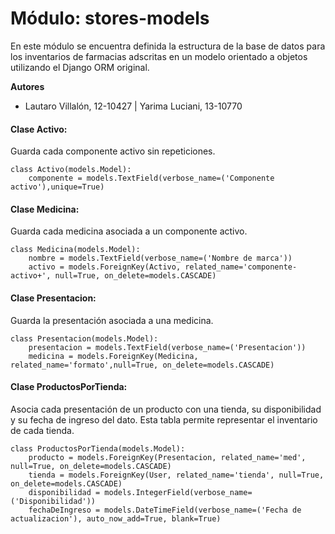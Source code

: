 # Módulo: stores-models

En este módulo se encuentra definida la estructura de la base de datos para los inventarios de farmacias adscritas en un modelo orientado a objetos utilizando el Django ORM original.

**Autores**

* Lautaro Villalón, 12-10427 | Yarima Luciani, 13-10770

#### Clase Activo:

Guarda cada componente activo sin repeticiones.
    
    class Activo(models.Model):
        componente = models.TextField(verbose_name=('Componente activo'),unique=True)

#### Clase Medicina:

Guarda cada medicina asociada a un componente activo.
    
    class Medicina(models.Model):
        nombre = models.TextField(verbose_name=('Nombre de marca'))
        activo = models.ForeignKey(Activo, related_name='componente-activo+', null=True, on_delete=models.CASCADE)

#### Clase Presentacion:

Guarda la presentación asociada a una medicina.

    class Presentacion(models.Model):
        presentacion = models.TextField(verbose_name=('Presentacion'))
        medicina = models.ForeignKey(Medicina, related_name='formato',null=True, on_delete=models.CASCADE)

#### Clase ProductosPorTienda:

Asocia cada presentación de un producto con una tienda, su disponibilidad y su fecha de ingreso del dato. Esta tabla permite representar el inventario de cada tienda.

    class ProductosPorTienda(models.Model):
        producto = models.ForeignKey(Presentacion, related_name='med', null=True, on_delete=models.CASCADE)
        tienda = models.ForeignKey(User, related_name='tienda', null=True, on_delete=models.CASCADE)
        disponibilidad = models.IntegerField(verbose_name=('Disponibilidad'))
        fechaDeIngreso = models.DateTimeField(verbose_name=('Fecha de actualizacion'), auto_now_add=True, blank=True)
